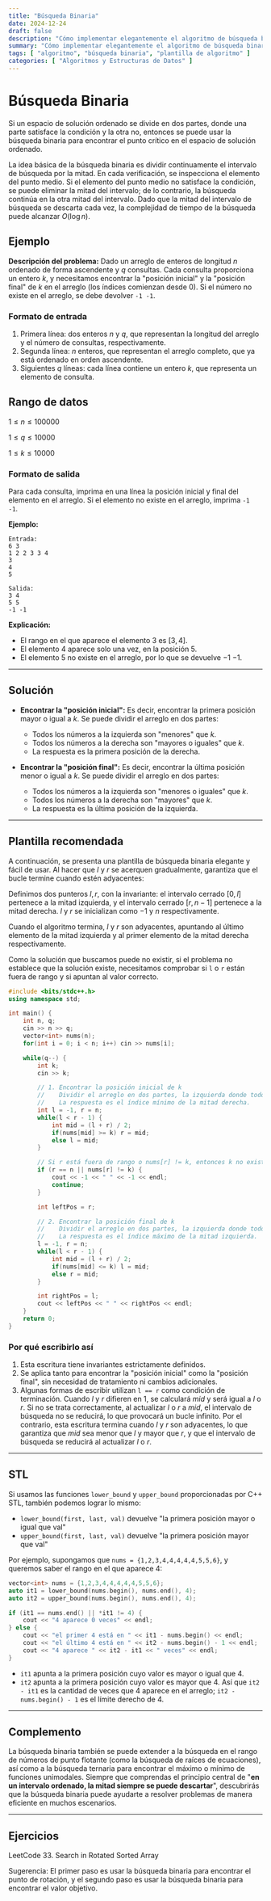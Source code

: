 ```yaml
---
title: "Búsqueda Binaria"
date: 2024-12-24
draft: false
description: "Cómo implementar elegantemente el algoritmo de búsqueda binaria."
summary: "Cómo implementar elegantemente el algoritmo de búsqueda binaria."
tags: [ "algoritmo", "búsqueda binaria", "plantilla de algoritmo" ]
categories: [ "Algoritmos y Estructuras de Datos" ]
---
```


# Búsqueda Binaria

Si un espacio de solución ordenado se divide en dos partes, donde una parte satisface la condición y la otra no, entonces se puede usar la búsqueda binaria para encontrar el punto crítico en el espacio de solución ordenado.

La idea básica de la búsqueda binaria es dividir continuamente el intervalo de búsqueda por la mitad. En cada verificación, se inspecciona el elemento del punto medio. Si el elemento del punto medio no satisface la condición, se puede eliminar la mitad del intervalo; de lo contrario, la búsqueda continúa en la otra mitad del intervalo. Dado que la mitad del intervalo de búsqueda se descarta cada vez, la complejidad de tiempo de la búsqueda puede alcanzar $O(\log n)$.

## Ejemplo

**Descripción del problema:**
Dado un arreglo de enteros de longitud $n$ ordenado de forma ascendente y $q$ consultas. Cada consulta proporciona un entero $k$, y necesitamos encontrar la "posición inicial" y la "posición final" de $k$ en el arreglo (los índices comienzan desde 0). Si el número no existe en el arreglo, se debe devolver `-1 -1`.

### Formato de entrada

1. Primera línea: dos enteros $n$ y $q$, que representan la longitud del arreglo y el número de consultas, respectivamente.
2. Segunda línea: $n$ enteros, que representan el arreglo completo, que ya está ordenado en orden ascendente.
3. Siguientes $q$ líneas: cada línea contiene un entero $k$, que representa un elemento de consulta.

## Rango de datos

$1 \leq n \leq 100000$

$1 \leq q \leq 10000$

$1 \leq k \leq 10000$

### Formato de salida

Para cada consulta, imprima en una línea la posición inicial y final del elemento en el arreglo. Si el elemento no existe en el arreglo, imprima `-1 -1`.

**Ejemplo:**

```
Entrada:
6 3
1 2 2 3 3 4
3
4
5

Salida:
3 4
5 5
-1 -1
```

**Explicación:**

- El rango en el que aparece el elemento $3$ es $[3, 4]$.
- El elemento $4$ aparece solo una vez, en la posición $5$.
- El elemento $5$ no existe en el arreglo, por lo que se devuelve $-1$ $-1$.

---

## Solución

- **Encontrar la "posición inicial":**
  Es decir, encontrar la primera posición mayor o igual a $k$. Se puede dividir el arreglo en dos partes:
    - Todos los números a la izquierda son "menores" que $k$.
    - Todos los números a la derecha son "mayores o iguales" que $k$.
    - La respuesta es la primera posición de la derecha.

- **Encontrar la "posición final":**
  Es decir, encontrar la última posición menor o igual a $k$. Se puede dividir el arreglo en dos partes:
    - Todos los números a la izquierda son "menores o iguales" que $k$.
    - Todos los números a la derecha son "mayores" que $k$.
    - La respuesta es la última posición de la izquierda.

---

## Plantilla recomendada

A continuación, se presenta una plantilla de búsqueda binaria elegante y fácil de usar. Al hacer que $l$ y $r$ se acerquen gradualmente, garantiza que el bucle termine cuando estén adyacentes:

Definimos dos punteros $l, r$, con la invariante: el intervalo cerrado $[0, l]$ pertenece a la mitad izquierda, y el intervalo cerrado $[r, n - 1]$ pertenece a la mitad derecha. $l$ y $r$ se inicializan como $-1$ y $n$ respectivamente.

Cuando el algoritmo termina, $l$ y $r$ son adyacentes, apuntando al último elemento de la mitad izquierda y al primer elemento de la mitad derecha respectivamente.

Como la solución que buscamos puede no existir, si el problema no establece que la solución existe, necesitamos comprobar si `l` o `r` están fuera de rango y si apuntan al valor correcto.

```cpp
#include <bits/stdc++.h>
using namespace std;

int main() {
    int n, q;
    cin >> n >> q;
    vector<int> nums(n);
    for(int i = 0; i < n; i++) cin >> nums[i];

    while(q--) {
        int k;
        cin >> k;

        // 1. Encontrar la posición inicial de k
        //    Dividir el arreglo en dos partes, la izquierda donde todos son < k, la derecha donde todos son >= k.
        //    La respuesta es el índice mínimo de la mitad derecha.
        int l = -1, r = n;
        while(l < r - 1) {
            int mid = (l + r) / 2;
            if(nums[mid] >= k) r = mid; 
            else l = mid;
        }

        // Si r está fuera de rango o nums[r] != k, entonces k no existe
        if (r == n || nums[r] != k) {
            cout << -1 << " " << -1 << endl;
            continue;
        }

        int leftPos = r;

        // 2. Encontrar la posición final de k
        //    Dividir el arreglo en dos partes, la izquierda donde todos son <= k, la derecha donde todos son > k.
        //    La respuesta es el índice máximo de la mitad izquierda.
        l = -1, r = n;
        while(l < r - 1) {
            int mid = (l + r) / 2;
            if(nums[mid] <= k) l = mid;
            else r = mid;
        }

        int rightPos = l;
        cout << leftPos << " " << rightPos << endl;
    }
    return 0;
}
```

### Por qué escribirlo así

1. Esta escritura tiene invariantes estrictamente definidos.
2. Se aplica tanto para encontrar la "posición inicial" como la "posición final", sin necesidad de tratamiento ni cambios adicionales.
3. Algunas formas de escribir utilizan `l == r` como condición de terminación. Cuando $l$ y $r$ difieren en $1$, se calculará $mid$ y será igual a $l$ o $r$. Si no se trata correctamente, al actualizar $l$ o $r$ a $mid$, el intervalo de búsqueda no se reducirá, lo que provocará un bucle infinito. Por el contrario, esta escritura termina cuando $l$ y $r$ son adyacentes, lo que garantiza que $mid$ sea menor que $l$ y mayor que $r$, y que el intervalo de búsqueda se reducirá al actualizar $l$ o $r$.

---

## STL

Si usamos las funciones `lower_bound` y `upper_bound` proporcionadas por C++ STL, también podemos lograr lo mismo:

- `lower_bound(first, last, val)` devuelve "la primera posición mayor o igual que val"
- `upper_bound(first, last, val)` devuelve "la primera posición mayor que val"

Por ejemplo, supongamos que `nums = {1,2,3,4,4,4,4,4,5,5,6}`, y queremos saber el rango en el que aparece 4:

```cpp
vector<int> nums = {1,2,3,4,4,4,4,4,5,5,6};
auto it1 = lower_bound(nums.begin(), nums.end(), 4);
auto it2 = upper_bound(nums.begin(), nums.end(), 4);

if (it1 == nums.end() || *it1 != 4) {
    cout << "4 aparece 0 veces" << endl;
} else {
    cout << "el primer 4 está en " << it1 - nums.begin() << endl;
    cout << "el último 4 está en " << it2 - nums.begin() - 1 << endl;
    cout << "4 aparece " << it2 - it1 << " veces" << endl;
}
```

- `it1` apunta a la primera posición cuyo valor es mayor o igual que $4$.
- `it2` apunta a la primera posición cuyo valor es mayor que $4$.
  Así que `it2 - it1` es la cantidad de veces que $4$ aparece en el arreglo; `it2 - nums.begin() - 1` es el límite derecho de $4$.

---

## Complemento

La búsqueda binaria también se puede extender a la búsqueda en el rango de números de punto flotante (como la búsqueda de raíces de ecuaciones), así como a la búsqueda ternaria para encontrar el máximo o mínimo de funciones unimodales.
Siempre que comprendas el principio central de "**en un intervalo ordenado, la mitad siempre se puede descartar**", descubrirás que la búsqueda binaria puede ayudarte a resolver problemas de manera eficiente en muchos escenarios.

---

## Ejercicios

LeetCode 33. Search in Rotated Sorted Array

Sugerencia: El primer paso es usar la búsqueda binaria para encontrar el punto de rotación, y el segundo paso es usar la búsqueda binaria para encontrar el valor objetivo.